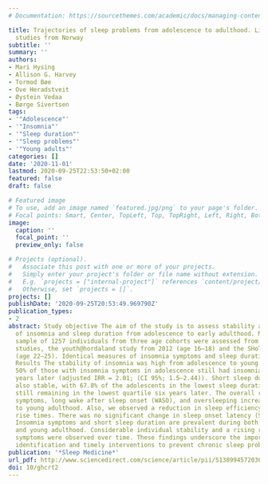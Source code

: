 ```yaml
---
# Documentation: https://sourcethemes.com/academic/docs/managing-content/

title: Trajectories of sleep problems from adolescence to adulthood. Linking two population-based
  studies from Norway
subtitle: ''
summary: ''
authors:
- Mari Hysing
- Allison G. Harvey
- Tormod Bøe
- Ove Heradstveit
- Øystein Vedaa
- Børge Sivertsen
tags:
- '"Adolescence"'
- '"Insomnia"'
- '"Sleep duration"'
- '"Sleep problems"'
- '"Young adults"'
categories: []
date: '2020-11-01'
lastmod: 2020-09-25T22:53:50+02:00
featured: false
draft: false

# Featured image
# To use, add an image named `featured.jpg/png` to your page's folder.
# Focal points: Smart, Center, TopLeft, Top, TopRight, Left, Right, BottomLeft, Bottom, BottomRight.
image:
  caption: ''
  focal_point: ''
  preview_only: false

# Projects (optional).
#   Associate this post with one or more of your projects.
#   Simply enter your project's folder or file name without extension.
#   E.g. `projects = ["internal-project"]` references `content/project/deep-learning/index.md`.
#   Otherwise, set `projects = []`.
projects: []
publishDate: '2020-09-25T20:53:49.969790Z'
publication_types:
- 2
abstract: Study objective The aim of the study is to assess stability and predictors
  of insomnia and sleep duration from adolescence to early adulthood. Methods A longitudinal
  sample of 1257 individuals from three age cohorts were assessed from linked population-based
  studies, the youth@hordaland study from 2012 (age 16–18) and the SHoT2018 study
  (age 22–25). Identical measures of insomnia symptoms and sleep duration were analysed.
  Results The stability of insomnia was high from adolescence to young adulthood,
  50% of those with insomnia symptoms in adolescence still had insomnia symptoms six
  years later (adjusted IRR = 2.01; (CI 95%; 1.5–2.44)). Short sleep duration was
  also stable, with 67.8% of the adolescents in the lowest sleep duration quartile
  still remaining in the lowest quartile six years later. The overall rate of insomnia
  symptoms, long wake after sleep onset (WASO), and oversleeping increased from adolescence
  to young adulthood. Also, we observed a reduction in sleep efficiency and later
  rise times. There was no significant change in sleep onset latency (SOL). Conclusion
  Insomnia symptoms and short sleep duration are prevalent during both adolescence
  and young adulthood. Considerable individual stability and a rising rate of insomnia
  symptoms were observed over time. These findings underscore the importance of early
  identification and timely interventions to prevent chronic sleep problems.
publication: '*Sleep Medicine*'
url_pdf: http://www.sciencedirect.com/science/article/pii/S1389945720304019
doi: 10/ghcrt2
---
```

